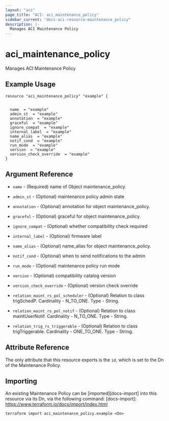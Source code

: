 ```yaml
---
layout: "aci"
page_title: "ACI: aci_maintenance_policy"
sidebar_current: "docs-aci-resource-maintenance_policy"
description: |-
  Manages ACI Maintenance Policy
---
```


# aci_maintenance_policy #
Manages ACI Maintenance Policy

## Example Usage ##

```hcl
resource "aci_maintenance_policy" "example" {


  name  = "example"
  admin_st  = "example"
  annotation  = "example"
  graceful  = "example"
  ignore_compat  = "example"
  internal_label  = "example"
  name_alias  = "example"
  notif_cond  = "example"
  run_mode  = "example"
  version  = "example"
  version_check_override  = "example"
}
```
## Argument Reference ##
* `name` - (Required) name of Object maintenance_policy.
* `admin_st` - (Optional) maintenance policy admin state
* `annotation` - (Optional) annotation for object maintenance_policy.
* `graceful` - (Optional) graceful for object maintenance_policy.
* `ignore_compat` - (Optional) whether compatibility check required
* `internal_label` - (Optional) firmware label
* `name_alias` - (Optional) name_alias for object maintenance_policy.
* `notif_cond` - (Optional) when to send notifications to the admin
* `run_mode` - (Optional) maintenance policy run mode
* `version` - (Optional) compatibility catalog version
* `version_check_override` - (Optional) version check override

* `relation_maint_rs_pol_scheduler` - (Optional) Relation to class trigSchedP. Cardinality - N_TO_ONE. Type - String.
                
* `relation_maint_rs_pol_notif` - (Optional) Relation to class maintUserNotif. Cardinality - N_TO_ONE. Type - String.
                
* `relation_trig_rs_triggerable` - (Optional) Relation to class trigTriggerable. Cardinality - ONE_TO_ONE. Type - String.
                


## Attribute Reference

The only attribute that this resource exports is the `id`, which is set to the
Dn of the Maintenance Policy.

## Importing ##

An existing Maintenance Policy can be [imported][docs-import] into this resource via its Dn, via the following command:
[docs-import]: https://www.terraform.io/docs/import/index.html


```
terraform import aci_maintenance_policy.example <Dn>
```